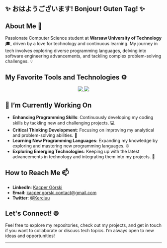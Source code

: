 ## ✨ おはようございます! Bonjour! Guten Tag! ✨

## About Me 🌟

Passionate Computer Science student at **Warsaw University of Technology** 🎓, driven by a love for technology and continuous learning. My journey in tech involves exploring diverse programming languages, delving into software engineering advancements, and tackling complex problem-solving challenges. 💡

## My Favorite Tools and Technologies ⚙️

<p align="center">
  <a href="https://skillicons.dev">
    <img src="https://skillicons.dev/icons?i=c,cpp,java,py,js,ts,html,css" />
    <img src="https://skillicons.dev/icons?i=react,mysql,postgres,nodejs,bootstrap,git,linux,windows" />
  </a>
</p>

## 🔭 I’m Currently Working On

- **Enhancing Programming Skills**: Continuously developing my coding skills by tackling new and challenging projects. 💻
- **Critical Thinking Development**: Focusing on improving my analytical and problem-solving abilities. 🧠
- **Learning New Programming Languages**: Expanding my knowledge by exploring and mastering new programming languages. 🌐
- **Exploring Emerging Technologies**: Keeping up with the latest advancements in technology and integrating them into my projects. 🚀

## How to Reach Me 📫

- **LinkedIn**: [Kacper Górski](https://www.linkedin.com/in/kacper-gorski-se/)
- **Email**: [kacper.gorski.contact@gmail.com](mailto:kacper.gorski.contact@gmail.com)
- **Twitter**: [@Kerciuu](https://twitter.com/Kerciuu)

## Let's Connect! 🌐

Feel free to explore my repositories, check out my projects, and get in touch if you want to collaborate or discuss tech topics. I’m always open to new ideas and opportunities!

---

